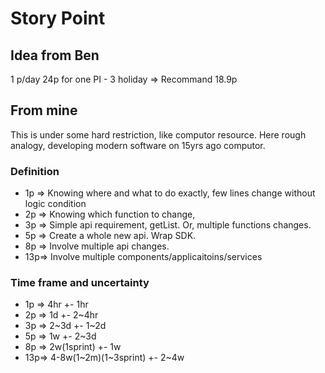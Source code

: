 # Story Point

## Idea from Ben

1 p/day
24p for one PI - 3 holiday => Recommand 18.9p

## From mine

This is under some hard restriction, like computor resource. Here rough analogy, developing modern software on 15yrs ago computor.

### Definition

- 1p => Knowing where and what to do exactly, few lines change without logic condition
- 2p => Knowing which function to change,
- 3p => Simple api requirement, getList. Or, multiple functions changes.
- 5p => Create a whole new api. Wrap SDK.
- 8p => Involve multiple api changes.
- 13p=> Involve multiple components/applicaitoins/services

### Time frame and uncertainty

- 1p => 4hr +- 1hr
- 2p => 1d +- 2~4hr
- 3p => 2~3d +- 1~2d
- 5p => 1w +- 2~3d
- 8p => 2w(1sprint) +- 1w
- 13p=> 4-8w(1~2m)(1~3sprint) +- 2~4w
